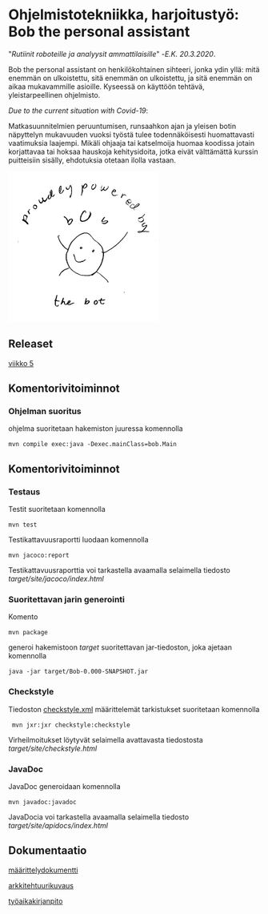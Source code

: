 # Ohjelmistotekniikka, harjoitustyö: Bob the personal assistant

"*Rutiinit roboteille ja analyysit ammattilaisille*" -*E.K. 20.3.2020*.

Bob the personal assistant on henkilökohtainen sihteeri, jonka ydin yllä: mitä enemmän on ulkoistettu, sitä enemmän on ulkoistettu, ja sitä enemmän on aikaa mukavammille asioille. Kyseessä on käyttöön tehtävä, yleistarpeellinen ohjelmisto.

*Due to the current situation with Covid-19*:

Matkasuunnitelmien peruuntumisen, runsaahkon ajan ja yleisen botin näpyttelyn mukavuuden vuoksi työstä tulee todennäköisesti huomattavasti vaatimuksia laajempi. Mikäli ohjaaja tai katselmoija huomaa koodissa jotain korjattavaa tai hoksaa hauskoja kehitysidoita, jotka eivät välttämättä kurssin puitteisiin sisälly, ehdotuksia otetaan ilolla vastaan.

<img src="https://github.com/korolainenriikka/BobThePersonalAssistant-ohte2020/blob/master/src/main/resources/images/primarySceneBottom.jpg" width="300" height="300"/>

## Releaset

[viikko 5](https://github.com/korolainenriikka/BobThePersonalAssistant-ohte2020/releases)

## Komentorivitoiminnot

### Ohjelman suoritus

ohjelma suoritetaan hakemiston juuressa komennolla 

```
mvn compile exec:java -Dexec.mainClass=bob.Main
```
## Komentorivitoiminnot

### Testaus

Testit suoritetaan komennolla

```
mvn test
```

Testikattavuusraportti luodaan komennolla

```
mvn jacoco:report
```

Testikattavuusraporttia voi tarkastella avaamalla selaimella tiedosto _target/site/jacoco/index.html_

### Suoritettavan jarin generointi

Komento

```
mvn package
```

generoi hakemistoon _target_ suoritettavan jar-tiedoston, joka ajetaan komennolla 

```
java -jar target/Bob-0.000-SNAPSHOT.jar
```

### Checkstyle

Tiedoston [checkstyle.xml](https://github.com/korolainenriikka/BobThePersonalAssistant-ohte2020/blob/master/checkstyle.xml) määrittelemät tarkistukset suoritetaan komennolla

```
 mvn jxr:jxr checkstyle:checkstyle
```

Virheilmoitukset löytyvät selaimella avattavasta tiedostosta _target/site/checkstyle.html_

### JavaDoc

JavaDoc generoidaan komennolla

```
mvn javadoc:javadoc
```

JavaDocia voi tarkastella avaamalla selaimella tiedosto _target/site/apidocs/index.html_


## Dokumentaatio

[määrittelydokumentti](https://github.com/korolainenriikka/BobThePersonalAssistant-ohte2020/blob/master/dokumentaatio/vaatimusmaarittely.md)

[arkkitehtuurikuvaus](https://github.com/korolainenriikka/BobThePersonalAssistant-ohte2020/blob/master/dokumentaatio/arkkitehtuuri.md)

[työaikakirjanpito](https://github.com/korolainenriikka/BobThePersonalAssistant-ohte2020/blob/master/dokumentaatio/työaikakirjanpito.md)


